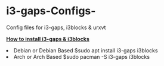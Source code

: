 # i3-gaps-Configs-
Config files for i3-gaps, i3blocks &amp; urxvt

<b><u>How to install i3-gaps & i3blocks</u></b>
<li>Debian or Debian Based
    $sudo apt install i3-gaps i3blocks
<li>Arch or Arch Based 
    $sudo pacman -S i3-gaps i3blocks
 
